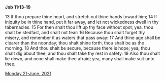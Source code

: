 **Job 11:13-19**

13 If thou prepare thine heart, and stretch out thine hands toward him; 14 If iniquity be in thine hand, put it far away, and let not wickedness dwell in thy tabernacles. 15 For then shalt thou lift up thy face without spot; yea, thou shalt be stedfast, and shalt not fear: 16 Because thou shalt forget thy misery, and remember it as waters that pass away: 17 And thine age shall be clearer than the noonday; thou shalt shine forth, thou shalt be as the morning. 18 And thou shalt be secure, because there is hope; yea, thou shalt dig about thee, and thou shalt take thy rest in safety. 19 Also thou shalt lie down, and none shall make thee afraid; yea, many shall make suit unto thee.

[Monday 21-June, 2021](https://t.me/s/daily_scripture)
